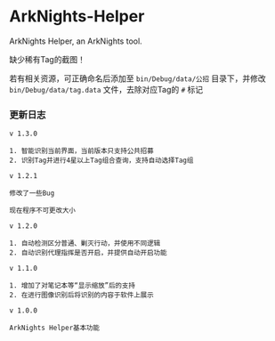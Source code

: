 # ArkNights-Helper
 ArkNights Helper, an ArkNights tool.

 缺少稀有Tag的截图！
 
 若有相关资源，可正确命名后添加至 `bin/Debug/data/公招` 目录下，并修改 `bin/Debug/data/tag.data` 文件，去除对应Tag的 `#` 标记

   ### 更新日志

    v 1.3.0

    1. 智能识别当前界面，当前版本只支持公共招募
    2. 识别Tag并进行4星以上Tag组合查询，支持自动选择Tag组

    v 1.2.1

    修改了一些Bug

    现在程序不可更改大小

    v 1.2.0

    1. 自动检测区分普通、剿灭行动，并使用不同逻辑
    2. 自动识别代理指挥是否开启，并提供自动开启功能

    v 1.1.0

    1. 增加了对笔记本等“显示缩放”后的支持
    2. 在进行图像识别后将识别的内容于软件上展示

    v 1.0.0

    ArkNights Helper基本功能
